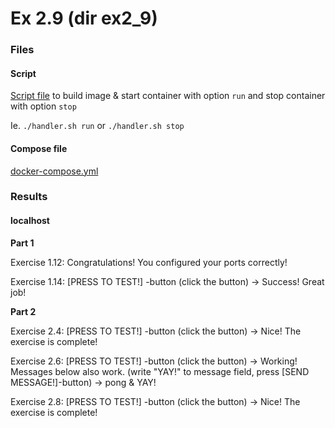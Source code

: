 
# Ex 2.9 (dir ex2_9)

### Files

#### Script

[Script file](ex2_9/handler.sh) to build image & start container with option `run` and stop container with option `stop`

Ie. `./handler.sh run` or `./handler.sh stop`

#### Compose file

[docker-compose.yml](ex2_9/docker-compose.yml)

### Results

#### localhost

**Part 1**

Exercise 1.12: Congratulations! You configured your ports correctly!

Exercise 1.14: [PRESS TO TEST!] -button
(click the button) -> Success! Great job!

**Part 2**

Exercise 2.4: [PRESS TO TEST!] -button
(click the button) -> Nice! The exercise is complete!

Exercise 2.6: [PRESS TO TEST!] -button
(click the button) -> Working! Messages below also work.
(write "YAY!" to message field, press [SEND MESSAGE!]-button) -> pong & YAY!

Exercise 2.8: [PRESS TO TEST!] -button
(click the button) -> Nice! The exercise is complete!

